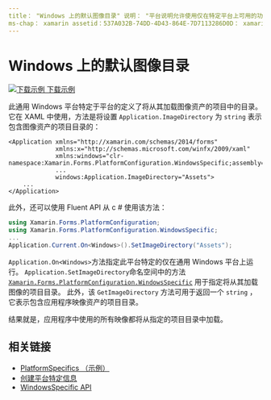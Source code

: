 ```yaml
---
title： "Windows 上的默认图像目录" 说明： "平台说明允许使用仅在特定平台上可用的功能，而无需实现自定义呈现器或效果。 本文介绍如何使用特定于 Windows 平台的来定义将从其加载图像资产的项目中的目录。
ms-chap： xamarin assetid：537A032B-74DD-4D43-864E-7D7113286D0D： xamarin 窗体作者： davidbritch： dabritch ms. 日期：01/16/2020 非 loc： [ Xamarin.Forms ， Xamarin.Essentials ]
---
```


# <a name="default-image-directory-on-windows"></a>Windows 上的默认图像目录

[![下载示例](~/media/shared/download.png) 下载示例](https://docs.microsoft.com/samples/xamarin/xamarin-forms-samples/userinterface-platformspecifics)

此通用 Windows 平台特定于平台的定义了将从其加载图像资产的项目中的目录。 它在 XAML 中使用，方法是将设置 `Application.ImageDirectory` 为 `string` 表示包含图像资产的项目目录的：

```xaml
<Application xmlns="http://xamarin.com/schemas/2014/forms"
             xmlns:x="http://schemas.microsoft.com/winfx/2009/xaml"
             xmlns:windows="clr-namespace:Xamarin.Forms.PlatformConfiguration.WindowsSpecific;assembly=Xamarin.Forms.Core"
             ...
             windows:Application.ImageDirectory="Assets">
    ...
</Application>
```

此外，还可以使用 Fluent API 从 c # 使用该方法：

```csharp
using Xamarin.Forms.PlatformConfiguration;
using Xamarin.Forms.PlatformConfiguration.WindowsSpecific;
...
Application.Current.On<Windows>().SetImageDirectory("Assets");
```

`Application.On<Windows>`方法指定此平台特定的仅在通用 Windows 平台上运行。 `Application.SetImageDirectory`命名空间中的方法 [`Xamarin.Forms.PlatformConfiguration.WindowsSpecific`](xref:Xamarin.Forms.PlatformConfiguration.WindowsSpecific) 用于指定将从其加载图像的项目目录。 此外，该 `GetImageDirectory` 方法可用于返回一个 `string` ，它表示包含应用程序映像资产的项目目录。

结果就是，应用程序中使用的所有映像都将从指定的项目目录中加载。

## <a name="related-links"></a>相关链接

- [PlatformSpecifics （示例）](https://docs.microsoft.com/samples/xamarin/xamarin-forms-samples/userinterface-platformspecifics)
- [创建平台特定信息](~/xamarin-forms/platform/platform-specifics/index.md#creating-platform-specifics)
- [WindowsSpecific API](xref:Xamarin.Forms.PlatformConfiguration.WindowsSpecific)
